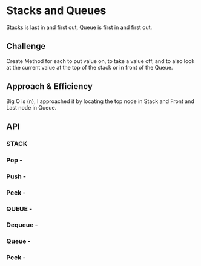 # Stacks and Queues
Stacks is last in and first out, Queue is first in and first out.

## Challenge
Create Method for each to put value on, to take a value off, and to also look at the current value at the top of the stack or in front of the Queue.

## Approach & Efficiency
Big O is (n), I approached it by locating the top node in Stack and Front and Last node in Queue.

## API
### STACK
### Pop - 
### Push - 
### Peek - 
### QUEUE - 
### Dequeue - 
### Queue - 
### Peek - 

